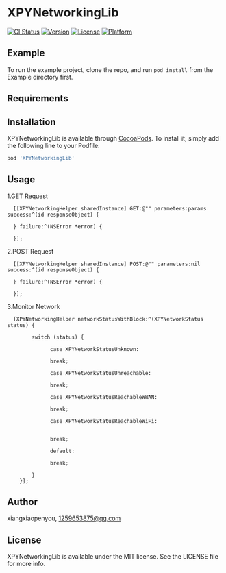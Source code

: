 # XPYNetworkingLib

[![CI Status](https://img.shields.io/travis/xiangxiaopenyou/XPYNetworkingLib.svg?style=flat)](https://travis-ci.org/xiangxiaopenyou/XPYNetworkingLib)
[![Version](https://img.shields.io/cocoapods/v/XPYNetworkingLib.svg?style=flat)](https://cocoapods.org/pods/XPYNetworkingLib)
[![License](https://img.shields.io/cocoapods/l/XPYNetworkingLib.svg?style=flat)](https://cocoapods.org/pods/XPYNetworkingLib)
[![Platform](https://img.shields.io/cocoapods/p/XPYNetworkingLib.svg?style=flat)](https://cocoapods.org/pods/XPYNetworkingLib)

## Example

To run the example project, clone the repo, and run `pod install` from the Example directory first.

## Requirements

## Installation

XPYNetworkingLib is available through [CocoaPods](https://cocoapods.org). To install
it, simply add the following line to your Podfile:

```ruby
pod 'XPYNetworkingLib'
```
## Usage

1.GET Request

      [[XPYNetworkingHelper sharedInstance] GET:@"" parameters:params success:^(id responseObject) {
      
      } failure:^(NSError *error) {
    
      }];

2.POST Request

      [[XPYNetworkingHelper sharedInstance] POST:@"" parameters:nil success:^(id responseObject) {
      
      } failure:^(NSError *error) {
    
      }];
    
3.Monitor Network

      [XPYNetworkingHelper networkStatusWithBlock:^(XPYNetworkStatus status) {

            switch (status) {
        
                  case XPYNetworkStatusUnknown:
            
                  break;
                
                  case XPYNetworkStatusUnreachable:
            
                  break;
                
                  case XPYNetworkStatusReachableWWAN:
            
                  break;
                
                  case XPYNetworkStatusReachableWiFi:
            
                
                  break;
                
                  default:
                        
                  break;
                
            }
        }];
 

## Author

xiangxiaopenyou, 1259653875@qq.com

## License

XPYNetworkingLib is available under the MIT license. See the LICENSE file for more info.
